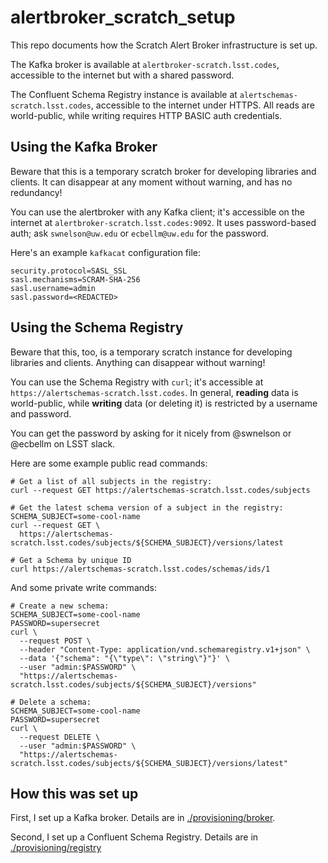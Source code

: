 # alertbroker_scratch_setup #

This repo documents how the Scratch Alert Broker infrastructure is set up.

The Kafka broker is available at `alertbroker-scratch.lsst.codes`, accessible to
the internet but with a shared password.

The Confluent Schema Registry instance is available at
`alertschemas-scratch.lsst.codes`, accessible to the internet under HTTPS. All
reads are world-public, while writing requires HTTP BASIC auth credentials.

## Using the Kafka Broker

Beware that this is a temporary scratch broker for developing libraries and
clients. It can disappear at any moment without warning, and has no redundancy!

You can use the alertbroker with any Kafka client; it's accessible on the
internet at `alertbroker-scratch.lsst.codes:9092`. It uses password-based auth;
ask `swnelson@uw.edu` or `ecbellm@uw.edu` for the password.

Here's an example `kafkacat` configuration file:

```
security.protocol=SASL_SSL
sasl.mechanisms=SCRAM-SHA-256
sasl.username=admin
sasl.password=<REDACTED>
```

## Using the Schema Registry

Beware that this, too, is a temporary scratch instance for developing libraries
and clients. Anything can disappear without warning!

You can use the Schema Registry with `curl`; it's accessible at
`https://alertschemas-scratch.lsst.codes`. In general, **reading** data is
world-public, while **writing** data (or deleting it) is restricted by a
username and password.

You can get the password by asking for it nicely from @swnelson or @ecbellm on
LSST slack.

Here are some example public read commands:
```
# Get a list of all subjects in the registry:
curl --request GET https://alertschemas-scratch.lsst.codes/subjects
```

```
# Get the latest schema version of a subject in the registry:
SCHEMA_SUBJECT=some-cool-name
curl --request GET \
  https://alertschemas-scratch.lsst.codes/subjects/${SCHEMA_SUBJECT}/versions/latest
```

```
# Get a Schema by unique ID
curl https://alertschemas-scratch.lsst.codes/schemas/ids/1
```

And some private write commands:
```
# Create a new schema:
SCHEMA_SUBJECT=some-cool-name
PASSWORD=supersecret
curl \
  --request POST \
  --header "Content-Type: application/vnd.schemaregistry.v1+json" \
  --data '{"schema": "{\"type\": \"string\"}"}' \
  --user "admin:$PASSWORD" \
  "https://alertschemas-scratch.lsst.codes/subjects/${SCHEMA_SUBJECT}/versions"
```

```
# Delete a schema:
SCHEMA_SUBJECT=some-cool-name
PASSWORD=supersecret
curl \
  --request DELETE \
  --user "admin:$PASSWORD" \
  "https://alertschemas-scratch.lsst.codes/subjects/${SCHEMA_SUBJECT}/versions/latest"
```

## How this was set up

First, I set up a Kafka broker. Details are in
[./provisioning/broker](./provisioning/broker).

Second, I set up a Confluent Schema Registry. Details are in
[./provisioning/registry](./provisioning/registry)
